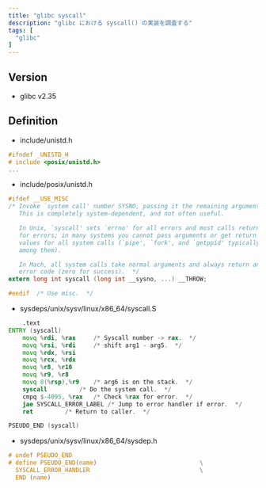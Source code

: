 ```yaml
---
title: "glibc syscall"
description: "glibc における syscall() の実装を調査する"
tags: [
  "glibc"
]
---
```


## Version

- glibc v2.35

## Definition

- include/unistd.h

```c
#ifndef _UNISTD_H
# include <posix/unistd.h>
...
```

- include/posix/unistd.h

```c
#ifdef __USE_MISC
/* Invoke `system call' number SYSNO, passing it the remaining arguments.
   This is completely system-dependent, and not often useful.

   In Unix, `syscall' sets `errno' for all errors and most calls return -1
   for errors; in many systems you cannot pass arguments or get return
   values for all system calls (`pipe', `fork', and `getppid' typically
   among them).

   In Mach, all system calls take normal arguments and always return an
   error code (zero for success).  */
extern long int syscall (long int __sysno, ...) __THROW;

#endif	/* Use misc.  */
```

- sysdeps/unix/sysv/linux/x86_64/syscall.S

```asm
	.text
ENTRY (syscall)
	movq %rdi, %rax		/* Syscall number -> rax.  */
	movq %rsi, %rdi		/* shift arg1 - arg5.  */
	movq %rdx, %rsi
	movq %rcx, %rdx
	movq %r8, %r10
	movq %r9, %r8
	movq 8(%rsp),%r9	/* arg6 is on the stack.  */
	syscall			/* Do the system call.  */
	cmpq $-4095, %rax	/* Check %rax for error.  */
	jae SYSCALL_ERROR_LABEL	/* Jump to error handler if error.  */
	ret			/* Return to caller.  */

PSEUDO_END (syscall)
```

- sysdeps/unix/sysv/linux/x86_64/sysdep.h

```c
# undef	PSEUDO_END
# define PSEUDO_END(name)						      \
  SYSCALL_ERROR_HANDLER							      \
  END (name)
```
